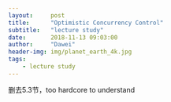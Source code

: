 ```yaml
---
layout:     post
title:      "Optimistic Concurrency Control"
subtitle:   "lecture study"
date:       2018-11-13 09:03:00
author:     "Dawei"
header-img: img/planet_earth_4k.jpg
tags:
    - lecture study
---
```

删去5.3节，too hardcore to understand
